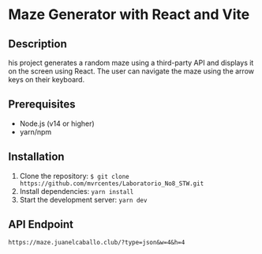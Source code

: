 # Maze Generator with React and Vite

## Description
his project generates a random maze using a third-party API and displays it on the screen using React. The user can navigate the maze using the arrow keys on their keyboard.

## Prerequisites
* Node.js (v14 or higher)
* yarn/npm

## Installation
1. Clone the repository: `$ git clone https://github.com/mvrcentes/Laboratorio_No8_STW.git`
2. Install dependencies: `yarn install`
3. Start the development server: `yarn dev`

## API Endpoint
```
https://maze.juanelcaballo.club/?type=json&w=4&h=4
```
